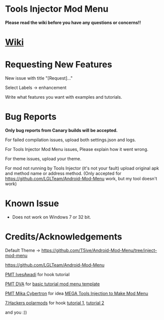 # Tools Injector Mod Menu

**Please read the wiki before you have any questions or concerns!!**

# [Wiki](https://github.com/T5ive/Tools-Injector-Mod-Menu/wiki)

# Requesting New Features

New issue with title "[Request]..."

Select Labels -> enhancement

Write what features you want with examples and tutorials.

# Bug Reports

**Only bug reports from Canary builds will be accepted.**

For failed compilation issues, upload both settings.json and logs.

For Tools Injector Mod Menu issues, Please explain how it went wrong.

For theme issues, upload your theme.

For mod not running by Tools Injector (it's not your fault) upload original apk and method name or address method. (Only accepted for https://github.com/LGLTeam/Android-Mod-Menu work, but my tool doesn't work)

# Known Issue

- Does not work on Windows 7 or 32 bit.

# Credits/Acknowledgements

Default Theme -> https://github.com/T5ive/Android-Mod-Menu/tree/inject-mod-menu

https://github.com/LGLTeam/Android-Mod-Menu

[PMT IvesAwadi](https://platinmods.com/members/ivesawadiyt.629982/) for hook tutorial

[PMT DVA](https://platinmods.com/members/dvatsu.1884750/) for [basic tutorial mod menu template](https://www.youtube.com/watch?v=ieMclBtL6Ig)

[PMT Mika Cybertron](https://platinmods.com/members/mika-cybertron.43/) for idea [MEGA Tools Injection to Make Mod Menu](https://platinmods.com/threads/exclusive-mega-tools-injection-to-make-mod-menu-for-native-games-only-available-for-approved-modder-higher-on-platinmods-com.74490/)

[7.Hackers polarmods](https://polarmods.com/members/7-hackers.12698/) for hook [tutorial 1](https://polarmods.com/threads/%F0%9F%8E%83-hooking-part-1-how-to-hook-a-field-with-mod-menu-%F0%9F%8E%83.1536/), [tutorial 2](https://polarmods.com/threads/%F0%9F%8E%83-hooking-part-2-how-to-hook-a-function-with-menu-%F0%9F%8E%83.1539/)

and you :))
